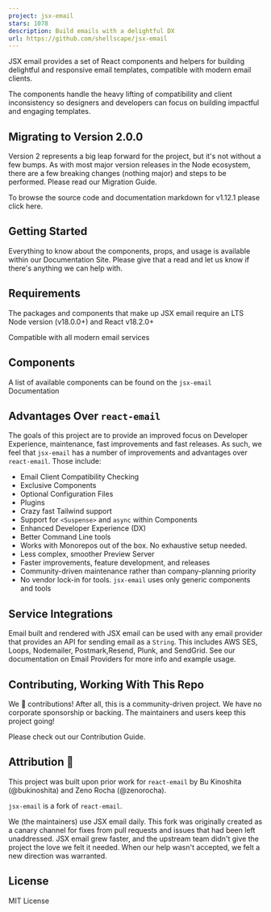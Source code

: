 ```yaml
---
project: jsx-email
stars: 1078
description: Build emails with a delightful DX
url: https://github.com/shellscape/jsx-email
---
```


  
  

JSX email provides a set of React components and helpers for building delightful and responsive email templates, compatible with modern email clients.  
  
The components handle the heavy lifting of compatibility and client inconsistency so designers and developers can focus on building impactful and engaging templates.  

Migrating to Version 2.0.0
--------------------------

Version 2 represents a big leap forward for the project, but it's not without a few bumps. As with most major version releases in the Node ecosystem, there are a few breaking changes (nothing major) and steps to be performed. Please read our Migration Guide.

To browse the source code and documentation markdown for v1.12.1 please click here.

Getting Started
---------------

Everything to know about the components, props, and usage is available within our Documentation Site. Please give that a read and let us know if there's anything we can help with.

Requirements
------------

The packages and components that make up JSX email require an LTS Node version (v18.0.0+) and React v18.2.0+

  
  
Compatible with all modern email services  
  

Components
----------

A list of available components can be found on the `jsx-email` Documentation

Advantages Over `react-email`
-----------------------------

The goals of this project are to provide an improved focus on Developer Experience, maintenance, fast improvements and fast releases. As such, we feel that `jsx-email` has a number of improvements and advantages over `react-email`. Those include:

-   Email Client Compatibility Checking
-   Exclusive Components
-   Optional Configuration Files
-   Plugins
-   Crazy fast Tailwind support
-   Support for `<Suspense>` and `async` within Components
-   Enhanced Developer Experience (DX)
-   Better Command Line tools
-   Works with Monorepos out of the box. No exhaustive setup needed.
-   Less complex, smoother Preview Server
-   Faster improvements, feature development, and releases
-   Community-driven maintenance rather than company-planning priority
-   No vendor lock-in for tools. `jsx-email` uses only generic components and tools

Service Integrations
--------------------

Email built and rendered with JSX email can be used with any email provider that provides an API for sending email as a `String`. This includes AWS SES, Loops, Nodemailer, Postmark,Resend, Plunk, and SendGrid. See our documentation on Email Providers for more info and example usage.

Contributing, Working With This Repo
------------------------------------

We 💛 contributions! After all, this is a community-driven project. We have no corporate sponsorship or backing. The maintainers and users keep this project going!

Please check out our Contribution Guide.

Attribution 🧡
--------------

This project was built upon prior work for `react-email` by Bu Kinoshita (@bukinoshita) and Zeno Rocha (@zenorocha).

`jsx-email` is a fork of `react-email`.

We (the maintainers) use JSX email daily. This fork was originally created as a canary channel for fixes from pull requests and issues that had been left unaddressed. JSX email grew faster, and the upstream team didn't give the project the love we felt it needed. When our help wasn't accepted, we felt a new direction was warranted.

License
-------

MIT License
